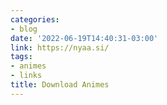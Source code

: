 ```yaml
---
categories:
- blog
date: '2022-06-19T14:40:31-03:00'
link: https://nyaa.si/
tags:
- animes
- links
title: Download Animes
---
```

